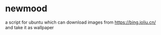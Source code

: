 # newmood
a script for ubuntu which can download images from https://bing.ioliu.cn/ and take it as wallpaper
